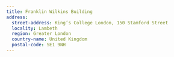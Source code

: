 ```yaml
---
title: Franklin Wilkins Building
address:
  street-address: King’s College London, 150 Stamford Street
  locality: Lambeth
  region: Greater London
  country-name: United Kingdom
  postal-code: SE1 9NH
---
```

